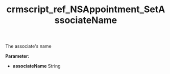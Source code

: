 ﻿---
title: crmscript_ref_NSAppointment_SetAssociateName
description: NSAppointment.SetAssociateName(String associateName)
intellisense: NSAppointment.SetAssociateName
keywords: NSAppointment, GetAssociateName
so.topic: reference
---

The associate's name

**Parameter:** 
 - **associateName** String

